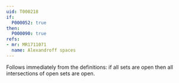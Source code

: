 ```yaml
---
uid: T000218
if:
  P000052: true
then:
  P000090: true
refs:
- mr: MR1711071
  name: Alexandroff spaces
---
```


Follows immediately from the definitions: if all sets are open
then all intersections of open sets are open.
